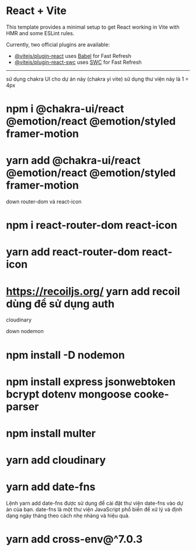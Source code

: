 # React + Vite

This template provides a minimal setup to get React working in Vite with HMR and some ESLint rules.

Currently, two official plugins are available:

- [@vitejs/plugin-react](https://github.com/vitejs/vite-plugin-react/blob/main/packages/plugin-react/README.md) uses [Babel](https://babeljs.io/) for Fast Refresh
- [@vitejs/plugin-react-swc](https://github.com/vitejs/vite-plugin-react-swc) uses [SWC](https://swc.rs/) for Fast Refresh


----------------------------------------------------------------
sử dụng chakra UI cho dự án này (chakra yi vite)
sử dụng thư viện này là 1 = 4px 
# npm i @chakra-ui/react @emotion/react @emotion/styled framer-motion
# yarn add @chakra-ui/react @emotion/react @emotion/styled framer-motion

down router-dom và react-icon
# npm i react-router-dom react-icon
# yarn add react-router-dom react-icon


# https://recoiljs.org/ yarn add recoil dùng để sử dụng auth 


cloudinary

down nodemon
# npm install -D nodemon
# npm install express jsonwebtoken bcrypt dotenv mongoose cooke-parser
# npm install multer

# yarn add cloudinary

# yarn add date-fns
Lệnh yarn add date-fns được sử dụng để cài đặt thư viện date-fns vào dự án của bạn. date-fns là một thư viện JavaScript phổ biến để xử lý và định dạng ngày tháng theo cách nhẹ nhàng và hiệu quả.

# yarn add cross-env@^7.0.3